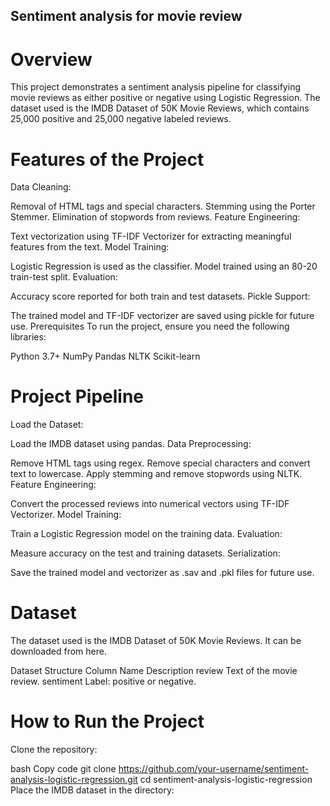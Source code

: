 ##  Sentiment analysis for movie review

# Overview
This project demonstrates a sentiment analysis pipeline for classifying movie reviews as either positive or negative using Logistic Regression. The dataset used is the IMDB Dataset of 50K Movie Reviews, which contains 25,000 positive and 25,000 negative labeled reviews.

# Features of the Project
Data Cleaning:

Removal of HTML tags and special characters.
Stemming using the Porter Stemmer.
Elimination of stopwords from reviews.
Feature Engineering:

Text vectorization using TF-IDF Vectorizer for extracting meaningful features from the text.
Model Training:

Logistic Regression is used as the classifier.
Model trained using an 80-20 train-test split.
Evaluation:

Accuracy score reported for both train and test datasets.
Pickle Support:

The trained model and TF-IDF vectorizer are saved using pickle for future use.
Prerequisites
To run the project, ensure you need the following libraries:

Python 3.7+
NumPy
Pandas
NLTK
Scikit-learn

# Project Pipeline
Load the Dataset:

Load the IMDB dataset using pandas.
Data Preprocessing:

Remove HTML tags using regex.
Remove special characters and convert text to lowercase.
Apply stemming and remove stopwords using NLTK.
Feature Engineering:

Convert the processed reviews into numerical vectors using TF-IDF Vectorizer.
Model Training:

Train a Logistic Regression model on the training data.
Evaluation:

Measure accuracy on the test and training datasets.
Serialization:

Save the trained model and vectorizer as .sav and .pkl files for future use.


# Dataset
The dataset used is the IMDB Dataset of 50K Movie Reviews. It can be downloaded from here.

Dataset Structure
Column Name	Description
review	Text of the movie review.
sentiment	Label: positive or negative.


# How to Run the Project
Clone the repository:

bash
Copy code
git clone https://github.com/your-username/sentiment-analysis-logistic-regression.git
cd sentiment-analysis-logistic-regression
Place the IMDB dataset in the directory:

